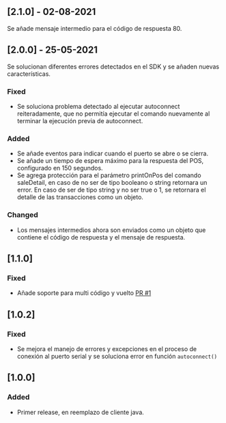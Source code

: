 ## [2.1.0] - 02-08-2021

Se añade mensaje intermedio para el código de respuesta 80.

## [2.0.0] - 25-05-2021

Se solucionan diferentes errores detectados en el SDK y se añaden nuevas características.

### Fixed

- Se soluciona problema detectado al ejecutar autoconnect reiteradamente, que no permitía ejecutar el comando nuevamente al terminar la ejecución previa de autoconnect.

### Added

- Se añade eventos para indicar cuando el puerto se abre o se cierra.
- Se añade un tiempo de espera máximo para la respuesta del POS, configurado en 150 segundos.
- Se agrega protección para el parámetro printOnPos del comando saleDetail, en caso de no ser de tipo booleano o string retornara un error. En caso de ser de tipo string y no ser true o 1, se retornara el detalle de las transacciones como un objeto.

### Changed
- Los mensajes intermedios ahora son enviados como un objeto que contiene el código de respuesta y el mensaje de respuesta.

## [1.1.0]

### Fixed
- Añade soporte para multi código y vuelto [PR #1](https://github.com/TransbankDevelopers/transbank-pos-sdk-nodejs/pull/1)

## [1.0.2]

### Fixed
- Se mejora el manejo de errores y excepciones en el proceso de conexión al puerto serial y se soluciona error en función `autoconnect()`

## [1.0.0]

### Added
- Primer release, en reemplazo de cliente java. 
